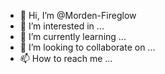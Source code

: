 - 👋 Hi, I’m @Morden-Fireglow
- 👀 I’m interested in ...
- 🌱 I’m currently learning ...
- 💞️ I’m looking to collaborate on ...
- 📫 How to reach me ...

<!---
Morden-Fireglow/Morden-Fireglow is a ✨ special ✨ repository because its `README.md` (this file) appears on your GitHub profile.
You can click the Preview link to take a look at your changes.
--->
